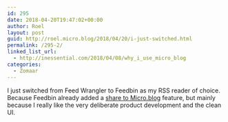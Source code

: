```yaml
---
id: 295
date: 2018-04-20T19:47:02+00:00
author: Roel
layout: post
guid: http://roel.micro.blog/2018/04/20/i-just-switched.html
permalink: /295-2/
linked_list_url:
  - http://inessential.com/2018/04/08/why_i_use_micro_blog
categories:
  - Zomaar
---
```

I just switched from Feed Wrangler to Feedbin as my RSS reader of choice. Because Feedbin already added a [share to Micro.blog](https://feedbin.com/blog/2018/01/15/share-to-micro-dot-blog/) feature, but mainly because I really like the very deliberate product development and the clean UI. 